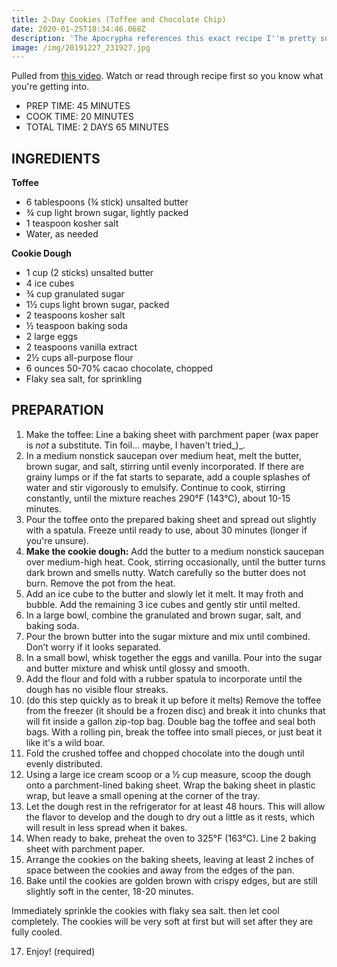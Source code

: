 ```yaml
---
title: 2-Day Cookies (Toffee and Chocolate Chip)
date: 2020-01-25T18:34:46.068Z
description: 'The Apocrypha references this exact recipe I''m pretty sure. Endorsed by Paul. '
image: /img/20191227_231927.jpg
---
```

Pulled from [this video](https://www.youtube.com/watch?v=h4CyhQqAPpk). Watch or read through recipe first so you know what you're getting into.

* PREP TIME: 45 MINUTES
* COOK TIME: 20 MINUTES
* TOTAL TIME: 2 DAYS 65 MINUTES

## INGREDIENTS

**Toffee**

* 6 tablespoons (¾ stick) unsalted butter
* ¾ cup light brown sugar, lightly packed 
* 1 teaspoon kosher salt
* Water, as needed

**Cookie Dough**

* 1 cup (2 sticks) unsalted butter
* 4 ice cubes 
* ¾ cup granulated sugar
* 1½ cups light brown sugar, packed 
* 2 teaspoons kosher salt
* ½ teaspoon baking soda
* 2 large eggs
* 2 teaspoons vanilla extract
* 2½ cups all-purpose flour
* 6 ounces 50-70% cacao chocolate, chopped 
* Flaky sea salt, for sprinkling

## PREPARATION

1. Make the toffee: Line a baking sheet with parchment paper (wax paper is _not_ a substitute. Tin foil... maybe, I haven't tried_)_.
2. In a medium nonstick saucepan over medium heat, melt the butter, brown sugar, and salt, stirring until evenly incorporated. If there are grainy lumps or if the fat starts to separate, add a couple splashes of water and stir vigorously to emulsify. Continue to cook, stirring constantly, until the mixture reaches 290°F (143°C), about 10-15 minutes.
3. Pour the toffee onto the prepared baking sheet and spread out slightly with a spatula. Freeze until ready to use, about 30 minutes (longer if you're unsure).
4. **Make the cookie dough:** Add the butter to a medium nonstick saucepan over medium-high heat. Cook, stirring occasionally, until the butter turns dark brown and smells nutty. Watch carefully so the butter does not burn. Remove the pot from the heat.
5. Add an ice cube to the butter and slowly let it melt. It may froth and bubble. Add the remaining 3 ice cubes and gently stir until melted.
6. In a large bowl, combine the granulated and brown sugar, salt, and baking soda. 
7. Pour the brown butter into the sugar mixture and mix until combined. Don’t worry if it looks separated.
8. In a small bowl, whisk together the eggs and vanilla. Pour into the sugar and butter mixture and whisk until glossy and smooth.
9. Add the flour and fold with a rubber spatula to incorporate until the dough has no visible flour streaks.
10. (do this step quickly as to break it up before it melts) Remove the toffee from the freezer (it should be a frozen disc) and break it into chunks that will fit inside a gallon zip-top bag. Double bag the toffee and seal both bags. With a rolling pin, break the toffee into small pieces, or just beat it like it's a wild boar.
11. Fold the crushed toffee and chopped chocolate into the dough until evenly distributed.
12. Using a large ice cream scoop or a ½ cup measure, scoop the dough onto a parchment-lined baking sheet.  Wrap the baking sheet in plastic wrap, but leave a small opening at the corner of the tray. 
13. Let the dough rest in the refrigerator for at least 48 hours. This will allow the flavor to develop and the dough to dry out a little as it rests, which will result in less spread when it bakes.
14. When ready to bake, preheat the oven to 325°F (163°C). Line 2 baking sheet with parchment paper. 
15. Arrange the cookies on the baking sheets, leaving at least 2 inches of space between the cookies and away from the edges of the pan.
16. Bake until the cookies are golden brown with crispy edges, but are still slightly soft in the center, 18-20 minutes. 

Immediately sprinkle the cookies with flaky sea salt. then let cool completely. The cookies will be very soft at first but will set after they are fully cooled. 

17. Enjoy! (required)

